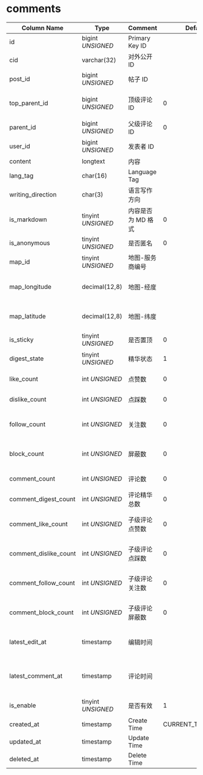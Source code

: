# comments

| Column Name | Type | Comment | Default | Null | Remark |
| --- | --- | --- | --- | --- | --- |
| id | bigint *UNSIGNED* | Primary Key ID | | NO | 自动递增 |
| cid | varchar(32) | 对外公开 ID |  | NO | **唯一值** |
| post_id | bigint *UNSIGNED* | 帖子 ID |  | NO | 关联字段 [posts->id](posts.md) |
| top_parent_id | bigint *UNSIGNED* | 顶级评论 ID | 0 | NO | 所属哪个评论，0 代表不属于任何评论 |
| parent_id | bigint *UNSIGNED* | 父级评论 ID | 0 | NO | 0 代表一级评论 |
| user_id | bigint *UNSIGNED* | 发表者 ID |  | NO | 关联字段 [users->id](../users/users.md) |
| content | longtext | 内容 |  | YES |  |
| lang_tag | char(16) | Language Tag |  | YES |  |
| writing_direction | char(3) | 语言写作方向 |  | YES |   |
| is_markdown | tinyint *UNSIGNED* | 内容是否为 MD 格式 | 0 | NO | 0.否 / 1.是 |
| is_anonymous | tinyint *UNSIGNED* | 是否匿名 | 0 | NO |  0.否 / 1.是 |
| map_id | tinyint *UNSIGNED* | 地图-服务商编号 |  | YES | 来源地图服务商键值字典 |
| map_longitude | decimal(12,8) | 地图-经度 |  | YES | 浮点数，范围为-180~180，负数表示西经 |
| map_latitude | decimal(12,8) | 地图-纬度 |  | YES | 浮点数，范围为-90~90，负数表示南纬 |
| is_sticky | tinyint *UNSIGNED* | 是否置顶 | 0 | NO |  0.否 / 1.是 |
| digest_state | tinyint *UNSIGNED* | 精华状态 | 1 | NO |  1.否 / 2.普级精华 / 3.高级精华 |
| like_count | int *UNSIGNED* | 点赞数 | 0 | NO | 有多少用户点赞了该条评论 |
| dislike_count | int *UNSIGNED* | 点踩数 | 0 | NO | 有多少用户点踩了该条评论 |
| follow_count | int *UNSIGNED* | 关注数 | 0 | NO | 有多少用户关注了（收藏）该条评论 |
| block_count | int *UNSIGNED* | 屏蔽数 | 0 | NO | 有多少用户屏蔽了（不感兴趣）该条评论 |
| comment_count | int *UNSIGNED* | 评论数 | 0 | NO | 回复这条评论的数量 |
| comment_digest_count | int *UNSIGNED* | 评论精华总数 | 0 | NO | 回复这条评论的精华总数 |
| comment_like_count | int *UNSIGNED* | 子级评论点赞数 | 0 | NO | 回复这条评论的所有评论点赞总数 |
| comment_dislike_count | int *UNSIGNED* | 子级评论点踩数 | 0 | NO | 回复这条评论的所有评论点踩总数 |
| comment_follow_count | int *UNSIGNED* | 子级评论关注数 | 0 | NO | 回复这条评论的所有评论关注总数 |
| comment_block_count | int *UNSIGNED* | 子级评论屏蔽数 | 0 | NO | 回复这条评论的所有评论屏蔽总数 |
| latest_edit_at | timestamp | 编辑时间 |  | YES | 如果发表后可以编辑，此处记录编辑时间 |
| latest_comment_at | timestamp | 评论时间 |  | YES | 最新一条评论的时间<br>有用户回复了该条评论 |
| is_enable | tinyint *UNSIGNED* | 是否有效 | 1 | NO | 0.无效（仅自己可见） / 1.有效 |
| created_at | timestamp | Create Time | CURRENT_TIMESTAMP | NO | 发表时间 |
| updated_at | timestamp | Update Time |  | YES |  |
| deleted_at | timestamp | Delete Time |  | YES |  |
